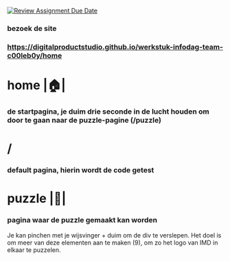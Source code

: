 [![Review Assignment Due Date](https://classroom.github.com/assets/deadline-readme-button-22041afd0340ce965d47ae6ef1cefeee28c7c493a6346c4f15d667ab976d596c.svg)](https://classroom.github.com/a/qFKYDm8_)

### bezoek de site

### https://digitalproductstudio.github.io/werkstuk-infodag-team-c00leb0y/home

# home |🏠|

### de startpagina, je duim drie seconde in de lucht houden om door te gaan naar de puzzle-pagine (/puzzle)

# /

### default pagina, hierin wordt de code getest

# puzzle |🧩|

### pagina waar de puzzle gemaakt kan worden

Je kan pinchen met je wijsvinger + duim om de div te verslepen.
Het doel is om meer van deze elementen aan te maken (9), om zo het logo van IMD in elkaar te puzzelen.
